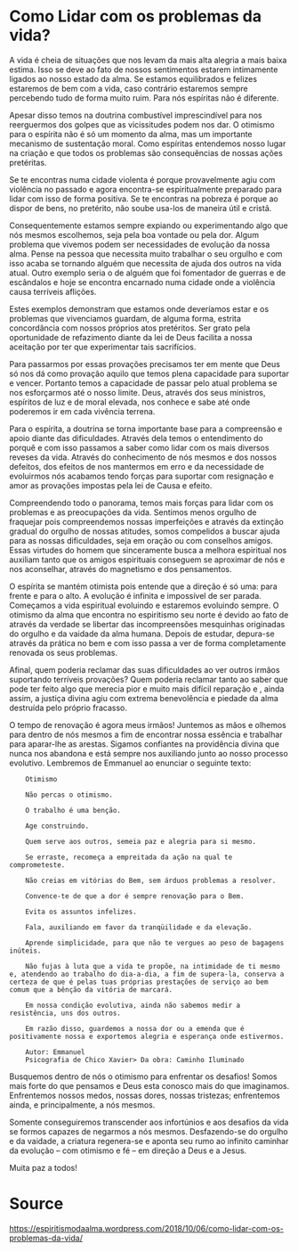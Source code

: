 # Como Lidar com os problemas da vida?

A vida é cheia de situações que nos levam da mais alta alegria a mais baixa estima. Isso se deve ao fato de nossos sentimentos estarem intimamente ligados ao nosso estado da alma. Se estamos equilibrados e felizes estaremos de bem com a vida, caso contrário estaremos sempre percebendo tudo de forma muito ruim. Para nós espíritas não é diferente.

Apesar disso temos na doutrina combustível imprescindível para nos reerguermos dos golpes que as vicissitudes podem nos dar. O otimismo para o espírita não é só um momento da alma, mas um importante mecanismo de sustentação moral. Como espíritas entendemos nosso lugar na criação e que todos os problemas são consequências de nossas ações pretéritas.

Se te encontras numa cidade violenta é porque provavelmente agiu com violência no passado e agora encontra-se espiritualmente preparado para lidar com isso de forma positiva. Se te encontras na pobreza é porque ao dispor de bens, no pretérito, não soube usa-los de maneira útil e cristã.

Consequentemente estamos sempre expiando ou experimentando algo que nós mesmos escolhemos, seja pela boa vontade ou pela dor. Algum problema que vivemos podem ser necessidades de evolução da nossa alma. Pense na pessoa que necessita muito trabalhar o seu orgulho e com isso acaba se tornando alguém que necessita de ajuda dos outros na vida atual. Outro exemplo seria o de alguém que foi fomentador de guerras e de escândalos e hoje se encontra encarnado numa cidade onde a violência causa terríveis aflições.

Estes exemplos demonstram que estamos onde deveríamos estar e os problemas que vivenciamos guardam, de alguma forma, estrita concordância com nossos próprios atos pretéritos. Ser grato pela oportunidade de refazimento diante da lei de Deus facilita a nossa aceitação por ter que experimentar tais sacrifícios.

Para passarmos por essas provações precisamos ter em mente que Deus só nos dá como provação aquilo que temos plena capacidade para suportar e vencer. Portanto temos a capacidade de passar pelo atual problema se nos esforçarmos até o nosso limite. Deus, através dos seus ministros, espíritos de luz e de moral elevada, nos conhece e sabe até onde poderemos ir em cada vivência terrena.

Para o espírita, a doutrina se torna importante base para a compreensão e apoio diante das dificuldades. Através dela temos o entendimento do porquê e com isso passamos a saber como lidar com os mais diversos reveses da vida. Através do conhecimento de nós mesmos e dos nossos defeitos, dos efeitos de nos mantermos em erro e da necessidade de evoluirmos nós acabamos tendo forças para suportar com resignação e amor as provações impostas pela lei de Causa e efeito.

Compreendendo todo o panorama, temos mais forças para lidar com os problemas e as preocupações da vida. Sentimos menos orgulho de fraquejar pois compreendemos nossas imperfeições e através da extinção gradual do orgulho de nossas atitudes, somos compelidos a buscar ajuda para as nossas dificuldades, seja em oração ou com conselhos amigos. Essas virtudes do homem que sinceramente busca a melhora espiritual nos auxiliam tanto que os amigos espirituais conseguem se aproximar de nós e nos aconselhar, através do magnetismo e dos pensamentos.

O espírita se mantém otimista pois entende que a direção é só uma: para frente e para o alto. A evolução é infinita e impossível de ser parada. Começamos a vida espiritual evoluindo e estaremos evoluindo sempre. O otimismo da alma que encontra no espiritismo seu norte é devido ao fato de através da verdade se libertar das incompreensões mesquinhas originadas do orgulho e da vaidade da alma humana. Depois de estudar, depura-se através da prática no bem e com isso passa a ver de forma completamente renovada os seus problemas.

Afinal, quem poderia reclamar das suas dificuldades ao ver outros irmãos suportando terríveis provações? Quem poderia reclamar tanto ao saber que pode ter feito algo que merecia pior e muito mais difícil reparação e , ainda assim, a justiça divina agiu com extrema benevolência e piedade da alma destruída pelo próprio fracasso.

O tempo de renovação é agora meus irmãos! Juntemos as mãos e olhemos para dentro de nós mesmos a fim de encontrar nossa essência e trabalhar para aparar-lhe as arestas. Sigamos confiantes na providência divina que nunca nos abandona e está sempre nos auxiliando junto ao nosso processo evolutivo. Lembremos de Emmanuel ao enunciar o seguinte texto:
```
    Otimismo

    Não percas o otimismo. 

    O trabalho é uma benção. 

    Age construindo. 

    Quem serve aos outros, semeia paz e alegria para si mesmo. 

    Se erraste, recomeça a empreitada da ação na qual te comprometeste. 

    Não creias em vitórias do Bem, sem árduos problemas a resolver. 

    Convence-te de que a dor é sempre renovação para o Bem. 

    Evita os assuntos infelizes. 

    Fala, auxiliando em favor da tranqüilidade e da elevação. 

    Aprende simplicidade, para que não te vergues ao peso de bagagens inúteis. 

    Não fujas à luta que a vida te propõe, na intimidade de ti mesmo e, atendendo ao trabalho do dia-a-dia, a fim de supera-la, conserva a certeza de que é pelas tuas próprias prestações de serviço ao bem comum que a bênção da vitória de marcará. 

    Em nossa condição evolutiva, ainda não sabemos medir a resistência, uns dos outros. 

    Em razão disso, guardemos a nossa dor ou a emenda que é positivamente nossa e exportemos alegria e esperança onde estivermos. 

    Autor: Emmanuel
    Psicografia de Chico Xavier> Da obra: Caminho Iluminado
```

Busquemos dentro de nós o otimismo para enfrentar os desafios! Somos mais forte do que pensamos e Deus esta conosco mais do que imaginamos. Enfrentemos nossos medos, nossas dores, nossas tristezas; enfrentemos ainda, e principalmente, a nós mesmos.

Somente conseguiremos transcender aos infortúnios e aos desafios da vida se formos capazes de negarmos a nós mesmos. Desfazendo-se do orgulho e da vaidade, a criatura regenera-se e aponta seu rumo ao infinito caminhar da evolução – com otimismo e fé – em direção a Deus e a Jesus.

Muita paz a todos!

# Source
https://espiritismodaalma.wordpress.com/2018/10/06/como-lidar-com-os-problemas-da-vida/
